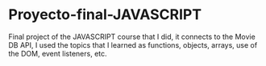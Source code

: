 # Proyecto-final-JAVASCRIPT
 Final project of the JAVASCRIPT course that I did, it connects to the Movie DB API, I used the topics that I learned as functions, objects, arrays, use of the DOM, event listeners, etc.
